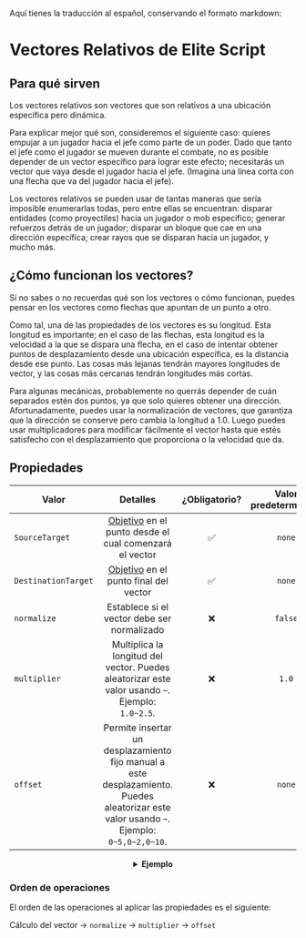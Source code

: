 Aquí tienes la traducción al español, conservando el formato markdown:

# Vectores Relativos de Elite Script

## Para qué sirven

Los vectores relativos son vectores que son relativos a una ubicación específica pero dinámica.

Para explicar mejor qué son, consideremos el siguiente caso: quieres empujar a un jugador hacia el jefe como parte de un poder. Dado que tanto el jefe como el jugador se mueven durante el combate, no es posible depender de un vector específico para lograr este efecto; necesitarás un vector que vaya desde el jugador hacia el jefe. (Imagina una línea corta con una flecha que va del jugador hacia el jefe).

Los vectores relativos se pueden usar de tantas maneras que sería imposible enumerarlas todas, pero entre ellas se encuentran: disparar entidades (como proyectiles) hacia un jugador o mob específico; generar refuerzos detrás de un jugador; disparar un bloque que cae en una dirección específica; crear rayos que se disparan hacia un jugador, y mucho más.

## ¿Cómo funcionan los vectores?

Si no sabes o no recuerdas qué son los vectores o cómo funcionan, puedes pensar en los vectores como flechas que apuntan de un punto a otro.

Como tal, una de las propiedades de los vectores es su longitud. Esta longitud es importante; en el caso de las flechas, esta longitud es la velocidad a la que se dispara una flecha, en el caso de intentar obtener puntos de desplazamiento desde una ubicación específica, es la distancia desde ese punto. Las cosas más lejanas tendrán mayores longitudes de vector, y las cosas más cercanas tendrán longitudes más cortas.

Para algunas mecánicas, probablemente no querrás depender de cuán separados estén dos puntos, ya que solo quieres obtener una dirección. Afortunadamente, puedes usar la normalización de vectores, que garantiza que la dirección se conserve pero cambia la longitud a 1.0. Luego puedes usar multiplicadores para modificar fácilmente el vector hasta que estés satisfecho con el desplazamiento que proporciona o la velocidad que da.

## Propiedades

| Valor | Detalles | ¿Obligatorio? | Valor predeterminado |
| --- |:--------------------------------------------------------------------------------------------------------:| :-: | :-: |
| `SourceTarget` | [Objetivo](es/elitemobs/elitescript_targets.md) en el punto desde el cual comenzará el vector | ✅ | `none` |
| `DestinationTarget` | [Objetivo](es/elitemobs/elitescript_targets.md) en el punto final del vector | ✅ | `none` |
| `normalize` | Establece si el vector debe ser normalizado | ❌ | `false` |
| `multiplier` | Multiplica la longitud del vector. Puedes aleatorizar este valor usando `~`. Ejemplo: `1.0~2.5`. | ❌ | `1.0` |
| `offset` | Permite insertar un desplazamiento fijo manual a este desplazamiento. Puedes aleatorizar este valor usando `~`. Ejemplo: `0~5,0~2,0~10`. | ❌ | `none` |

<div align="center">

<details>

<summary><b>Ejemplo</b></summary>

<div align="left">

```yaml
eliteScript:
  ShootChicken:
    Events:
    - EliteMobDamagedByPlayerEvent
    Actions:
    - action: SUMMON_ENTITY
      sValue: CHICKEN
      Target:
        targetType: SELF
      RelativeVector:
        SourceTarget:
          targetType: SELF
        DestinationTarget:
          targetType: DIRECT_TARGET
        normalize: true
        multiplier: 2.0
```

Dispara un pollo

***

```yaml
eliteScript:
  ShootArrow:
    Events:
    - EliteMobDamagedByPlayerEvent
    Actions:
    - action: SUMMON_ENTITY
      sValue: ARROW
      Target:
        targetType: SELF
      RelativeVector:
        SourceTarget:
          targetType: SELF
        DestinationTarget:
          targetType: DIRECT_TARGET
        normalize: true
        multiplier: 2.0
```

Dispara una flecha

***

```yaml
eliteScript:
  SpawnReinforcement:
    Events:
    - EliteMobDamagedByPlayerEvent
    Actions:
    - action: SUMMON_ENTITY
      sValue: ZOMBIE
      Target:
        targetType: SELF
      RelativeOffset:
        SourceTarget:
          targetType: SELF
        DestinationTarget:
          targetType: DIRECT_TARGET
        normalize: true
        multiplier: 2.0
```

Genera un zombi 2 bloques detrás del jugador, relativo al jefe.

***

```yaml
eliteScript:
  Example:
    Events:
    - EliteMobDamagedByPlayerEvent
    Zone:
      Shape: SPHERE
      target:
        targetType: SELF_SPAWN
        offset: 0,0,0
        track: false
      filter: PLAYER
      radius: 6
    Actions:
    - action: SPAWN_PARTICLE
      repeatEvery: 38
      times: 5
      Target:
        targetType: ZONE_FULL
        track: false
        coverage: 0.9
      particles:
      - particle: FLAME
        RelativeVector:
          SourceTarget:
            targetType: ACTION_TARGET
            track: true
          DestinationTarget:
            targetType: SELF_SPAWN
            offset: 0,-0.5,0
        speed: 0.05
```

Crea una esfera de fuego animada que se encoge hacia la ubicación de aparición.

</div>

</details>

</div>

### Orden de operaciones

El orden de las operaciones al aplicar las propiedades es el siguiente:

Cálculo del vector -> `normalize` -> `multiplier` -> `offset`